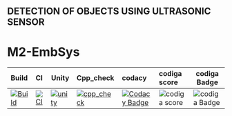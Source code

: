## DETECTION OF OBJECTS USING ULTRASONIC SENSOR
# M2-EmbSys

| Build   | CI   | Unity| Cpp_check   |  codacy | codiga score| codiga Badge|
|:--------|:-----|---   |:------------|:--------|:------      |-----------  |
| [![Build](https://github.com/harini1708/M2-EmbSys/actions/workflows/build.yml/badge.svg)](https://github.com/harini1708/M2-EmbSys/actions/workflows/build.yml) | [![CI](https://github.com/harini1708/M2-EmbSys/actions/workflows/main.yml/badge.svg)](https://github.com/harini1708/M2-EmbSys/actions/workflows/main.yml) | [![unity](https://github.com/harini1708/M2-EmbSys/actions/workflows/unity.yml/badge.svg)](https://github.com/harini1708/M2-EmbSys/actions/workflows/unity.yml) | [![cpp_check](https://github.com/harini1708/M2-EmbSys/actions/workflows/cpp_check.yml/badge.svg)](https://github.com/harini1708/M2-EmbSys/actions/workflows/cpp_check.yml)| [![Codacy Badge](https://app.codacy.com/project/badge/Grade/d8f5c27f273c4e4e94afcba6c3caafab)](https://www.codacy.com/gh/harini1708/M2-EmbSys/dashboard?utm_source=github.com&amp;utm_medium=referral&amp;utm_content=harini1708/M2-EmbSys&amp;utm_campaign=Badge_Grade)| ![codiga score](https://api.codiga.io/project/31709/score/svg)|                                                                                                                     ![codiga Badge](https://api.codiga.io/project/31709/status/svg) |
 




